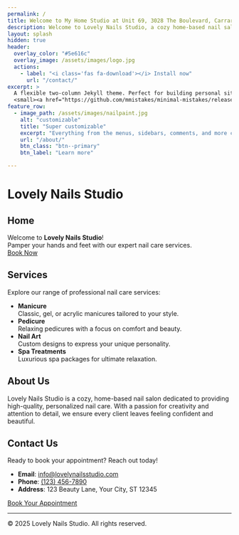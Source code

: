 ```yaml
---
permalink: /
title: Welcome to My Home Studio at Unit 69, 3028 The Boulevard, Carrara
description: Welcome to Lovely Nails Studio, a cozy home-based nail salon offering personalized manicures, pedicures, nail art, and spa treatments.
layout: splash
hidden: true
header:
  overlay_color: "#5e616c"
  overlay_image: /assets/images/logo.jpg
  actions:
    - label: "<i class='fas fa-download'></i> Install now"
      url: "/contact/"
excerpt: >
  A flexible two-column Jekyll theme. Perfect for building personal sites, blogs, and portfolios.<br />
  <small><a href="https://github.com/mmistakes/minimal-mistakes/releases/tag/4.27.3">Latest release v4.27.3</a></small>
feature_row:
  - image_path: /assets/images/nailpaint.jpg
    alt: "customizable"
    title: "Super customizable"
    excerpt: "Everything from the menus, sidebars, comments, and more can be configured or set with YAML Front Matter."
    url: "/about/"
    btn_class: "btn--primary"
    btn_label: "Learn more"

---
```


# Lovely Nails Studio

## Home

Welcome to **Lovely Nails Studio**!  
Pamper your hands and feet with our expert nail care services.  
[Book Now](#contact)

## Services

Explore our range of professional nail care services:

- **Manicure**  
  Classic, gel, or acrylic manicures tailored to your style.
- **Pedicure**  
  Relaxing pedicures with a focus on comfort and beauty.
- **Nail Art**  
  Custom designs to express your unique personality.
- **Spa Treatments**  
  Luxurious spa packages for ultimate relaxation.

## About Us

Lovely Nails Studio is a cozy, home-based nail salon dedicated to providing high-quality, personalized nail care. With a passion for creativity and attention to detail, we ensure every client leaves feeling confident and beautiful.

## Contact Us

Ready to book your appointment? Reach out today!

- **Email**: [info@lovelynailsstudio.com](mailto:info@lovelynailsstudio.com)
- **Phone**: [(123) 456-7890](tel:+1234567890)
- **Address**: 123 Beauty Lane, Your City, ST 12345

[Book Your Appointment](mailto:info@lovelynailsstudio.com)

---

&copy; 2025 Lovely Nails Studio. All rights reserved.

